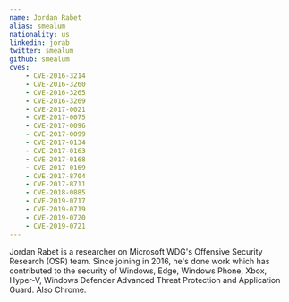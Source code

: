 ```yaml
---
name: Jordan Rabet
alias: smealum
nationality: us
linkedin: jorab
twitter: smealum
github: smealum
cves:
    - CVE-2016-3214
    - CVE-2016-3260
    - CVE-2016-3265
    - CVE-2016-3269
    - CVE-2017-0021
    - CVE-2017-0075
    - CVE-2017-0096
    - CVE-2017-0099
    - CVE-2017-0134
    - CVE-2017-0163
    - CVE-2017-0168
    - CVE-2017-0169
    - CVE-2017-8704
    - CVE-2017-8711
    - CVE-2018-0885
    - CVE-2019-0717
    - CVE-2019-0719
    - CVE-2019-0720
    - CVE-2019-0721
---
```

Jordan Rabet is a researcher on Microsoft WDG's Offensive Security Research (OSR) team. Since joining in 2016, he's done work which has contributed to the security of Windows, Edge, Windows Phone, Xbox, Hyper-V, Windows Defender Advanced Threat Protection and Application Guard. Also Chrome.
